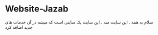 # Website-Jazab
سلام به همه . این سایت منه . این سایت یک سایتی است که میشه در آن خدمات های جدید اضافه کرد
